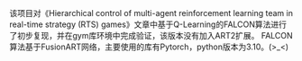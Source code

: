 该项目对《Hierarchical control of multi-agent reinforcement learning team in real-time strategy (RTS) games》文章中基于Q-Learning的FALCON算法进行了初步复现，并在gym库环境中完成验证，该版本没有加入ART2扩展。
FALCON算法基于FusionART网络，主要使用的库有Pytorch，python版本为3.10。(>_<)
